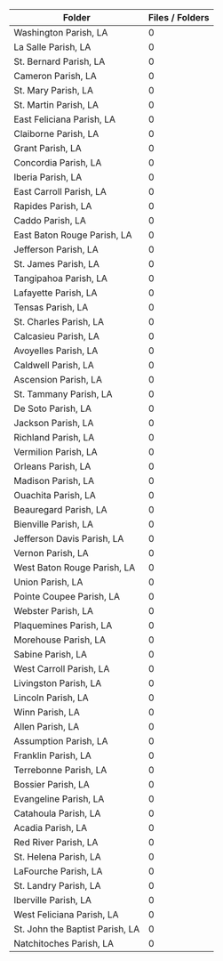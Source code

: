 | Folder                          |   Files / Folders |
|---------------------------------|-------------------|
| Washington Parish, LA           |                 0 |
| La Salle Parish, LA             |                 0 |
| St. Bernard Parish, LA          |                 0 |
| Cameron Parish, LA              |                 0 |
| St. Mary Parish, LA             |                 0 |
| St. Martin Parish, LA           |                 0 |
| East Feliciana Parish, LA       |                 0 |
| Claiborne Parish, LA            |                 0 |
| Grant Parish, LA                |                 0 |
| Concordia Parish, LA            |                 0 |
| Iberia Parish, LA               |                 0 |
| East Carroll Parish, LA         |                 0 |
| Rapides Parish, LA              |                 0 |
| Caddo Parish, LA                |                 0 |
| East Baton Rouge Parish, LA     |                 0 |
| Jefferson Parish, LA            |                 0 |
| St. James Parish, LA            |                 0 |
| Tangipahoa Parish, LA           |                 0 |
| Lafayette Parish, LA            |                 0 |
| Tensas Parish, LA               |                 0 |
| St. Charles Parish, LA          |                 0 |
| Calcasieu Parish, LA            |                 0 |
| Avoyelles Parish, LA            |                 0 |
| Caldwell Parish, LA             |                 0 |
| Ascension Parish, LA            |                 0 |
| St. Tammany Parish, LA          |                 0 |
| De Soto Parish, LA              |                 0 |
| Jackson Parish, LA              |                 0 |
| Richland Parish, LA             |                 0 |
| Vermilion Parish, LA            |                 0 |
| Orleans Parish, LA              |                 0 |
| Madison Parish, LA              |                 0 |
| Ouachita Parish, LA             |                 0 |
| Beauregard Parish, LA           |                 0 |
| Bienville Parish, LA            |                 0 |
| Jefferson Davis Parish, LA      |                 0 |
| Vernon Parish, LA               |                 0 |
| West Baton Rouge Parish, LA     |                 0 |
| Union Parish, LA                |                 0 |
| Pointe Coupee Parish, LA        |                 0 |
| Webster Parish, LA              |                 0 |
| Plaquemines Parish, LA          |                 0 |
| Morehouse Parish, LA            |                 0 |
| Sabine Parish, LA               |                 0 |
| West Carroll Parish, LA         |                 0 |
| Livingston Parish, LA           |                 0 |
| Lincoln Parish, LA              |                 0 |
| Winn Parish, LA                 |                 0 |
| Allen Parish, LA                |                 0 |
| Assumption Parish, LA           |                 0 |
| Franklin Parish, LA             |                 0 |
| Terrebonne Parish, LA           |                 0 |
| Bossier Parish, LA              |                 0 |
| Evangeline Parish, LA           |                 0 |
| Catahoula Parish, LA            |                 0 |
| Acadia Parish, LA               |                 0 |
| Red River Parish, LA            |                 0 |
| St. Helena Parish, LA           |                 0 |
| LaFourche Parish, LA            |                 0 |
| St. Landry Parish, LA           |                 0 |
| Iberville Parish, LA            |                 0 |
| West Feliciana Parish, LA       |                 0 |
| St. John the Baptist Parish, LA |                 0 |
| Natchitoches Parish, LA         |                 0 |